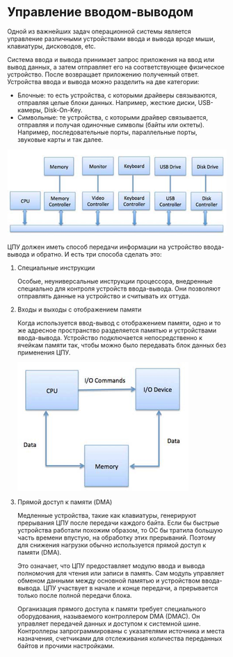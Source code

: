 Управление вводом-выводом
========================

Одной из важнейших задач операционной системы является управление различными устройствами ввода и вывода вроде мыши, клавиатуры, дисководов, etc.

Система ввода и вывода принимает запрос приложения на ввод или вывод данных, а затем отправляет его на соответствующее физическое устройство. После возвращает приложению полученный ответ. Устройства ввода и вывода можно разделить на две категории:

- Блочные: то есть устройства, с которыми драйверы связываются, отправляя целые блоки данных. Например, жесткие диски, USB-камеры, Disk-On-Key.
- Символьные: те устройства, с которыми драйвер связывается, отправляя и получая одиночные символы (байты или октеты). Например, последовательные порты, параллельные порты, звуковые карты и так далее.

![io example](../../media/qownnotes-media-XodwjI.png)

ЦПУ должен иметь способ передачи информации на устройство ввода-вывода и обратно. И есть три способа сделать это:
1. Специальные инструкции
    
    Особые, неуниверсальные инструкции процессора, внедренные специально для контроля устройств ввода-вывода. Они позволяют отправлять данные на устройство и считывать их оттуда.

2. Входы и выходы с отображением памяти

    Когда используется ввод-вывод с отображением памяти, одно и то же адресное пространство разделяется памятью и устройствами ввода-вывода. Устройство подключается непосредственно к ячейкам памяти так, чтобы можно было передавать блок данных без применения ЦПУ.
    
    ![io memory image](../../media/qownnotes-media-fyNptu.png)


3. Прямой доступ к памяти (DMA)

    Медленные устройства, такие как клавиатуры, генерируют прерывания ЦПУ после передачи каждого байта. Если бы быстрые устройства работали похожим образом, то ОС бы тратила большую часть времени впустую, на обработку этих прерываний. Поэтому для снижения нагрузки обычно используется прямой доступ к памяти (DMA).
    
    Это означает, что ЦПУ предоставляет модулю ввода и вывода полномочия для чтения или записи в память. Сам модуль управляет обменом данными между основной памятью и устройством ввода-вывода. ЦПУ участвует в начале и конце передачи, а прерывается только после полной передачи блока.
    
    Организация прямого доступа к памяти требует специального оборудования, называемого контроллером DMA (DMAC). Он управляет передачей данных и доступом к системной шине. Контроллеры запрограммированы с указателями источника и места назначения, счетчиками для отслеживания количества переданных байтов и прочими настройками.